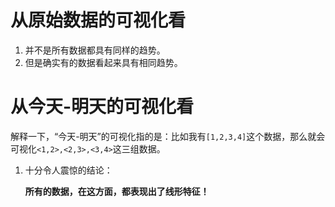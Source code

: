 # 从原始数据的可视化看

1. 并不是所有数据都具有同样的趋势。
2. 但是确实有的数据看起来具有相同趋势。



# 从今天-明天的可视化看

解释一下，“今天-明天”的可视化指的是：比如我有`[1,2,3,4]`这个数据，那么就会可视化`<1,2>,<2,3>,<3,4>`这三组数据。

1. 十分令人震惊的结论：

   **所有的数据，在这方面，都表现出了线形特征！**